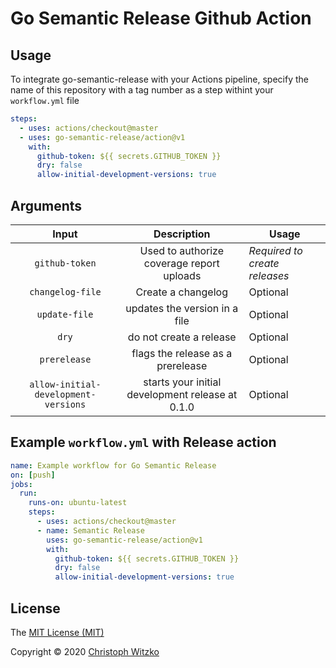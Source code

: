 # Go Semantic Release Github Action

## Usage

To integrate go-semantic-release with your Actions pipeline, specify the name of this repository with a tag number as a step withint your `workflow.yml` file

```yaml
steps:
  - uses: actions/checkout@master
  - uses: go-semantic-release/action@v1
    with:
      github-token: ${{ secrets.GITHUB_TOKEN }}
      dry: false
      allow-initial-development-versions: true
```

## Arguments

|                Input                 |                   Description                    | Usage                         |
| :----------------------------------: | :----------------------------------------------: | ----------------------------- |
|            `github-token`            |    Used to authorize coverage report uploads     | _Required to create releases_ |
|           `changelog-file`           |                Create a changelog                | Optional                      |
|            `update-file`             |          updates the version in a file           | Optional                      |
|                `dry`                 |             do not create a release              | Optional                      |
|             `prerelease`             |        flags the release as a prerelease         | Optional                      |
| `allow-initial-development-versions` | starts your initial development release at 0.1.0 | Optional                      |

## Example `workflow.yml` with Release action

```yaml
name: Example workflow for Go Semantic Release
on: [push]
jobs:
  run:
    runs-on: ubuntu-latest
    steps:
      - uses: actions/checkout@master
      - name: Semantic Release
        uses: go-semantic-release/action@v1
        with:
          github-token: ${{ secrets.GITHUB_TOKEN }}
          dry: false
          allow-initial-development-versions: true
```

## License

The [MIT License (MIT)](http://opensource.org/licenses/MIT)

Copyright © 2020 [Christoph Witzko](https://github.com/christophwitzko)
